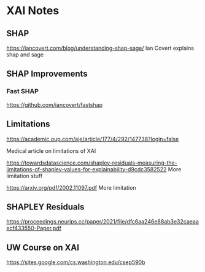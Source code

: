 # XAI Notes

## SHAP

https://iancovert.com/blog/understanding-shap-sage/
Ian Covert explains shap and sage

## SHAP Improvements

### Fast SHAP
https://github.com/iancovert/fastshap

## Limitations

https://academic.oup.com/aje/article/177/4/292/147738?login=false

Medical article on limitations of XAI

https://towardsdatascience.com/shapley-residuals-measuring-the-limitations-of-shapley-values-for-explainability-d9cdc3582522
More limitation stuff

https://arxiv.org/pdf/2002.11097.pdf
More limitation

## SHAPLEY Residuals

https://proceedings.neurips.cc/paper/2021/file/dfc6aa246e88ab3e32caeaaecf433550-Paper.pdf


## UW Course on XAI

https://sites.google.com/cs.washington.edu/csep590b
